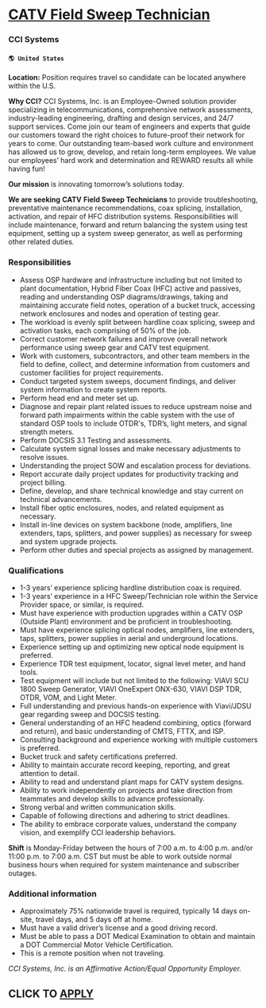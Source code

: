 # [CATV Field Sweep Technician](https://www.remotewlb.com/apply/catv-field-sweep-technician-88111)  
### CCI Systems  
#### `🌎 United States`  

**Location:** Position requires travel so candidate can be located anywhere within the U.S.

 **Why CCI?** CCI Systems, Inc. is an Employee-Owned solution provider specializing in telecommunications, comprehensive network assessments, industry-leading engineering, drafting and design services, and 24/7 support services. Come join our team of engineers and experts that guide our customers toward the right choices to future-proof their network for years to come. Our outstanding team-based work culture and environment has allowed us to grow, develop, and retain long-term employees. We value our employees’ hard work and determination and REWARD results all while having fun!

 **Our mission** is innovating tomorrow’s solutions today.

 **We are seeking** **CATV** **Field Sweep Technicians** to provide troubleshooting, preventative maintenance recommendations, coax splicing, installation, activation, and repair of HFC distribution systems. Responsibilities will include maintenance, forward and return balancing the system using test equipment, setting up a system sweep generator, as well as performing other related duties.

### Responsibilities

  * Assess OSP hardware and infrastructure including but not limited to plant documentation, Hybrid Fiber Coax (HFC) active and passives, reading and understanding OSP diagrams/drawings, taking and maintaining accurate field notes, operation of a bucket truck, accessing network enclosures and nodes and operation of testing gear.
  * The workload is evenly split between hardline coax splicing, sweep and activation tasks, each comprising of 50% of the job.
  * Correct customer network failures and improve overall network performance using sweep gear and CATV test equipment.
  * Work with customers, subcontractors, and other team members in the field to define, collect, and determine information from customers and customer facilities for project requirements.
  * Conduct targeted system sweeps, document findings, and deliver system information to create system reports. 
  * Perform head end and meter set up. 
  * Diagnose and repair plant related issues to reduce upstream noise and forward path impairments within the cable system with the use of standard OSP tools to include OTDR's, TDR’s, light meters, and signal strength meters.
  * Perform DOCSIS 3.1 Testing and assessments.
  * Calculate system signal losses and make necessary adjustments to resolve issues.
  * Understanding the project SOW and escalation process for deviations.
  * Report accurate daily project updates for productivity tracking and project billing.
  * Define, develop, and share technical knowledge and stay current on technical advancements.
  * Install fiber optic enclosures, nodes, and related equipment as necessary.
  * Install in-line devices on system backbone (node, amplifiers, line extenders, taps, splitters, and power supplies) as necessary for sweep and system upgrade projects.
  * Perform other duties and special projects as assigned by management.

### Qualifications

  * 1-3 years’ experience splicing hardline distribution coax is required.
  * 1-3 years’ experience in a HFC Sweep/Technician role within the Service Provider space, or similar, is required.
  * Must have experience with production upgrades within a CATV OSP (Outside Plant) environment and be proficient in troubleshooting.
  * Must have experience splicing optical nodes, amplifiers, line extenders, taps, splitters, power supplies in aerial and underground locations.
  * Experience setting up and optimizing new optical node equipment is preferred.
  * Experience TDR test equipment, locator, signal level meter, and hand tools.
  * Test equipment will include but not limited to the following: VIAVI SCU 1800 Sweep Generator, VIAVI OneExpert ONX-630, VIAVI DSP TDR, OTDR, VOM, and Light Meter.
  * Full understanding and previous hands-on experience with Viavi/JDSU gear regarding sweep and DOCSIS testing.
  * General understanding of an HFC headend combining, optics (forward and return), and basic understanding of CMTS, FTTX, and ISP.
  * Consulting background and experience working with multiple customers is preferred.
  * Bucket truck and safety certifications preferred.
  * Ability to maintain accurate record keeping, reporting, and great attention to detail.
  * Ability to read and understand plant maps for CATV system designs.
  * Ability to work independently on projects and take direction from teammates and develop skills to advance professionally.
  * Strong verbal and written communication skills.
  * Capable of following directions and adhering to strict deadlines.
  * The ability to embrace corporate values, understand the company vision, and exemplify CCI leadership behaviors. 

**Shift** is Monday-Friday between the hours of 7:00 a.m. to 4:00 p.m. and/or 11:00 p.m. to 7:00 a.m. CST but must be able to work outside normal business hours when required for system maintenance and subscriber outages.

### Additional information

  * Approximately 75% nationwide travel is required, typically 14 days on-site, travel days, and 5 days off at home.
  * Must have a valid driver’s license and a good driving record.
  * Must be able to pass a DOT Medical Examination to obtain and maintain a DOT Commercial Motor Vehicle Certification.
  * This is a remote position when not traveling.

 _CCI Systems, Inc. is an Affirmative Action/Equal Opportunity Employer._

  
## CLICK TO [APPLY](https://www.remotewlb.com/apply/catv-field-sweep-technician-88111)

